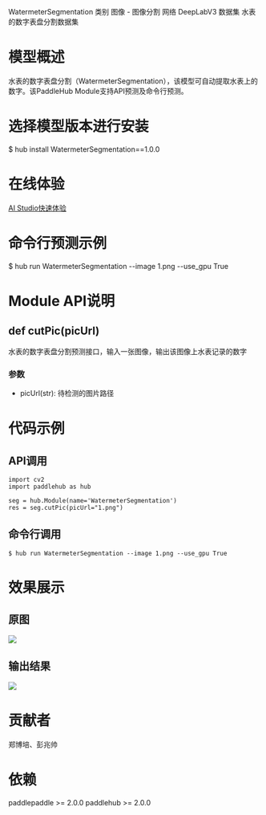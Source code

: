 WatermeterSegmentation
类别 图像 - 图像分割
网络 DeepLabV3
数据集 水表的数字表盘分割数据集

# 模型概述
水表的数字表盘分割（WatermeterSegmentation），该模型可自动提取水表上的数字。该PaddleHub Module支持API预测及命令行预测。

# 选择模型版本进行安装
$ hub install WatermeterSegmentation==1.0.0

# 在线体验
[AI Studio快速体验](https://aistudio.baidu.com/aistudio/projectdetail/1643214)

# 命令行预测示例
$ hub run WatermeterSegmentation --image 1.png --use_gpu True

# Module API说明
## def cutPic(picUrl)
水表的数字表盘分割预测接口，输入一张图像，输出该图像上水表记录的数字
### 参数
- picUrl(str): 待检测的图片路径

# 代码示例

## API调用
~~~
import cv2
import paddlehub as hub

seg = hub.Module(name='WatermeterSegmentation')
res = seg.cutPic(picUrl="1.png")
~~~

## 命令行调用
~~~
$ hub run WatermeterSegmentation --image 1.png --use_gpu True
~~~

# 效果展示

## 原图
![](PaddleHub/docs/imgs/Readme_Related/ImageSeg_WaterInput.png)

## 输出结果
![](PaddleHub/docs/imgs/Readme_Related/ImageSeg_WaterOutput.png)

# 贡献者
郑博培、彭兆帅

# 依赖
paddlepaddle >= 2.0.0
paddlehub >= 2.0.0

